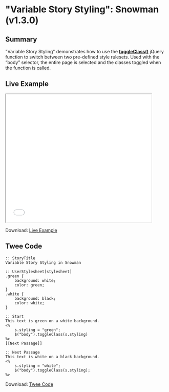 # "Variable Story Styling": Snowman (v1.3.0)

## Summary

"Variable Story Styling" demonstrates how to use the **[toggleClass()](http://api.jquery.com/toggleclass/)** jQuery function to switch between two pre-defined style rulesets. Used with the “body” selector, the entire page is selected and the classes toggled when the function is called.

## Live Example

<section>
<iframe src="snowman_storystyling_example.html" height=400 width=90%></iframe>

Download: <a href="snowman_storystyling_example.html" target="_blank">Live Example</a>
</section>

## Twee Code

```
:: StoryTitle
Variable Story Styling in Snowman

:: UserStylesheet[stylesheet]
.green {
	background: white;
  	color: green;
}
.white {
	background: black;
  	color: white;
}

:: Start
This text is green on a white background.
<% 
	s.styling = "green";
	$("body").toggleClass(s.styling) 
%>
[[Next Passage]]

:: Next Passage
This text is white on a black background.
<% 
	s.styling = "white";
	$("body").toggleClass(s.styling);
%>

```

Download: <a href="snowman_storystyling_twee.txt" target="_blank">Twee Code</a>

